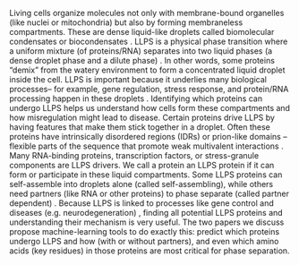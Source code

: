 Living cells organize molecules not only with membrane-bound organelles (like nuclei or mitochondria) but also by forming membraneless compartments. These are dense liquid-like droplets called biomolecular condensates or biocondensates . LLPS is a physical phase transition where a uniform mixture (of proteins/RNA) separates into two liquid phases (a dense droplet phase and a dilute phase) . In other words, some proteins “demix” from the watery environment to form a concentrated liquid droplet inside the cell. LLPS is important because it underlies many biological processes– for example, gene regulation, stress response, and protein/RNA processing happen in these droplets . Identifying which proteins can undergo LLPS helps us understand how cells form these compartments and how misregulation might lead to disease.
Certain proteins drive LLPS by having features that make them stick together in a droplet. Often these proteins have intrinsically disordered regions (IDRs) or prion-like domains – flexible parts of the sequence that promote weak multivalent interactions . Many RNA-binding proteins, transcription factors, or stress-granule components are LLPS drivers. We call a protein an LLPS protein if it can form or participate in these liquid compartments. Some LLPS proteins can self-assemble into droplets alone (called self-assembling), while others need partners (like RNA or other proteins) to phase separate (called partner dependent) . Because LLPS is linked to processes like gene control and diseases (e.g. neurodegeneration) , finding all potential LLPS proteins and understanding their mechanism is very useful. The two papers we discuss propose machine-learning tools to do exactly this: predict which proteins undergo LLPS and how (with or without partners), and even which amino acids (key residues) in those proteins are most critical for phase separation.

